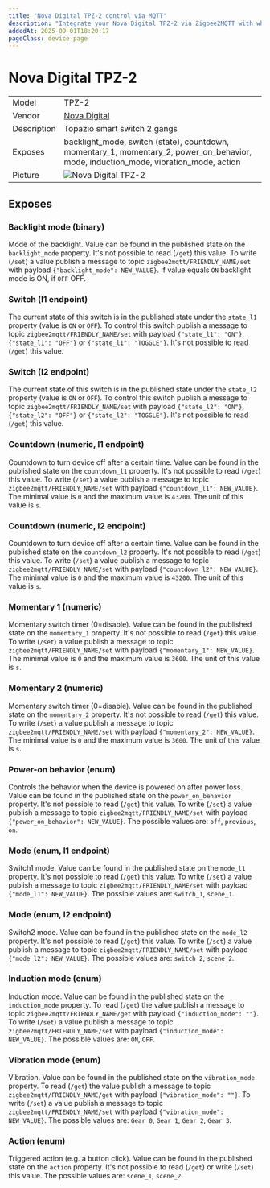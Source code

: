 ```yaml
---
title: "Nova Digital TPZ-2 control via MQTT"
description: "Integrate your Nova Digital TPZ-2 via Zigbee2MQTT with whatever smart home infrastructure you are using without the vendor's bridge or gateway."
addedAt: 2025-09-01T18:20:17
pageClass: device-page
---
```


<!-- !!!! -->
<!-- ATTENTION: This file is auto-generated through docgen! -->
<!-- You can only edit the "Notes"-Section between the two comment lines "Notes BEGIN" and "Notes END". -->
<!-- Do not use h1 or h2 heading within "## Notes"-Section. -->
<!-- !!!! -->

# Nova Digital TPZ-2

|     |     |
|-----|-----|
| Model | TPZ-2  |
| Vendor  | [Nova Digital](/supported-devices/#v=Nova%20Digital)  |
| Description | Topazio smart switch 2 gangs |
| Exposes | backlight_mode, switch (state), countdown, momentary_1, momentary_2, power_on_behavior, mode, induction_mode, vibration_mode, action |
| Picture | ![Nova Digital TPZ-2](https://www.zigbee2mqtt.io/images/devices/TPZ-2.png) |


<!-- Notes BEGIN: You can edit here. Add "## Notes" headline if not already present. -->


<!-- Notes END: Do not edit below this line -->




## Exposes

### Backlight mode (binary)
Mode of the backlight.
Value can be found in the published state on the `backlight_mode` property.
It's not possible to read (`/get`) this value.
To write (`/set`) a value publish a message to topic `zigbee2mqtt/FRIENDLY_NAME/set` with payload `{"backlight_mode": NEW_VALUE}`.
If value equals `ON` backlight mode is ON, if `OFF` OFF.

### Switch (l1 endpoint)
The current state of this switch is in the published state under the `state_l1` property (value is `ON` or `OFF`).
To control this switch publish a message to topic `zigbee2mqtt/FRIENDLY_NAME/set` with payload `{"state_l1": "ON"}`, `{"state_l1": "OFF"}` or `{"state_l1": "TOGGLE"}`.
It's not possible to read (`/get`) this value.

### Switch (l2 endpoint)
The current state of this switch is in the published state under the `state_l2` property (value is `ON` or `OFF`).
To control this switch publish a message to topic `zigbee2mqtt/FRIENDLY_NAME/set` with payload `{"state_l2": "ON"}`, `{"state_l2": "OFF"}` or `{"state_l2": "TOGGLE"}`.
It's not possible to read (`/get`) this value.

### Countdown (numeric, l1 endpoint)
Countdown to turn device off after a certain time.
Value can be found in the published state on the `countdown_l1` property.
It's not possible to read (`/get`) this value.
To write (`/set`) a value publish a message to topic `zigbee2mqtt/FRIENDLY_NAME/set` with payload `{"countdown_l1": NEW_VALUE}`.
The minimal value is `0` and the maximum value is `43200`.
The unit of this value is `s`.

### Countdown (numeric, l2 endpoint)
Countdown to turn device off after a certain time.
Value can be found in the published state on the `countdown_l2` property.
It's not possible to read (`/get`) this value.
To write (`/set`) a value publish a message to topic `zigbee2mqtt/FRIENDLY_NAME/set` with payload `{"countdown_l2": NEW_VALUE}`.
The minimal value is `0` and the maximum value is `43200`.
The unit of this value is `s`.

### Momentary 1 (numeric)
Momentary switch timer (0=disable).
Value can be found in the published state on the `momentary_1` property.
It's not possible to read (`/get`) this value.
To write (`/set`) a value publish a message to topic `zigbee2mqtt/FRIENDLY_NAME/set` with payload `{"momentary_1": NEW_VALUE}`.
The minimal value is `0` and the maximum value is `3600`.
The unit of this value is `s`.

### Momentary 2 (numeric)
Momentary switch timer (0=disable).
Value can be found in the published state on the `momentary_2` property.
It's not possible to read (`/get`) this value.
To write (`/set`) a value publish a message to topic `zigbee2mqtt/FRIENDLY_NAME/set` with payload `{"momentary_2": NEW_VALUE}`.
The minimal value is `0` and the maximum value is `3600`.
The unit of this value is `s`.

### Power-on behavior (enum)
Controls the behavior when the device is powered on after power loss.
Value can be found in the published state on the `power_on_behavior` property.
It's not possible to read (`/get`) this value.
To write (`/set`) a value publish a message to topic `zigbee2mqtt/FRIENDLY_NAME/set` with payload `{"power_on_behavior": NEW_VALUE}`.
The possible values are: `off`, `previous`, `on`.

### Mode (enum, l1 endpoint)
Switch1 mode.
Value can be found in the published state on the `mode_l1` property.
It's not possible to read (`/get`) this value.
To write (`/set`) a value publish a message to topic `zigbee2mqtt/FRIENDLY_NAME/set` with payload `{"mode_l1": NEW_VALUE}`.
The possible values are: `switch_1`, `scene_1`.

### Mode (enum, l2 endpoint)
Switch2 mode.
Value can be found in the published state on the `mode_l2` property.
It's not possible to read (`/get`) this value.
To write (`/set`) a value publish a message to topic `zigbee2mqtt/FRIENDLY_NAME/set` with payload `{"mode_l2": NEW_VALUE}`.
The possible values are: `switch_2`, `scene_2`.

### Induction mode (enum)
Induction mode.
Value can be found in the published state on the `induction_mode` property.
To read (`/get`) the value publish a message to topic `zigbee2mqtt/FRIENDLY_NAME/get` with payload `{"induction_mode": ""}`.
To write (`/set`) a value publish a message to topic `zigbee2mqtt/FRIENDLY_NAME/set` with payload `{"induction_mode": NEW_VALUE}`.
The possible values are: `ON`, `OFF`.

### Vibration mode (enum)
Vibration.
Value can be found in the published state on the `vibration_mode` property.
To read (`/get`) the value publish a message to topic `zigbee2mqtt/FRIENDLY_NAME/get` with payload `{"vibration_mode": ""}`.
To write (`/set`) a value publish a message to topic `zigbee2mqtt/FRIENDLY_NAME/set` with payload `{"vibration_mode": NEW_VALUE}`.
The possible values are: `Gear 0`, `Gear 1`, `Gear 2`, `Gear 3`.

### Action (enum)
Triggered action (e.g. a button click).
Value can be found in the published state on the `action` property.
It's not possible to read (`/get`) or write (`/set`) this value.
The possible values are: `scene_1`, `scene_2`.


